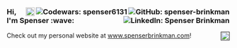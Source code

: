 <h3>
  <a href="https://github.com/spenser-brinkman"><img align="right" src="https://img.shields.io/github/followers/spenser-brinkman?label=follow&style=social" alt="GitHub: spenser-brinkman"></a>
  <a href="https://www.codewars.com/users/spenser6131"><img align="right" src="https://www.codewars.com/users/spenser6131/badges/micro" alt="Codewars: spenser6131"></a>
    <a href="https://dev.to/spenserbrinkman" ><img align="right" src="https://img.shields.io/badge/dev.to-0A0A0A?style=for-the-badge&logo=dev.to&logoColor=white" alt="Dev.to: spenserbrinkman" height='20px'></a>
  <a href="https://www.linkedin.com/in/spenser-brinkman/"><img align="right" src="https://img.shields.io/badge/-Spenser%20Brinkman-blue?style=flat-square&logo=Linkedin&logoColor=white&link=https://www.linkedin.com/in/spenserbrinkman/" alt="LinkedIn: Spenser Brinkman"></a>
  Hi, I'm Spenser :wave:
</h3>

<a href="" ><img align="right" src="https://komarev.com/ghpvc/?username=spenser-brinkman" alt="Profile views" height='20px'></a>
Check out my personal website at <a target="_blank" href="https://www.spenserbrinkman.com">www.spenserbrinkman.com</a>!
